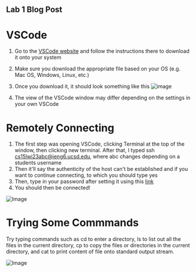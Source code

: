 ## Lab 1 Blog Post

# VSCode

1. Go to the [VSCode website](https://code.visualstudio.com/) and follow the instructions there to download it onto your system
2. Make sure you download the appropriate file based on your OS (e.g. Mac OS, Windows, Linux, etc.)
3. Once you download it, it should look something like this
![image](https://user-images.githubusercontent.com/35607410/215349670-da49b151-be8c-4dbc-b96c-290ecbdd582e.png)

4. The view of the VSCode window may differ depending on the settings in your own VSCode

# Remotely Connecting

1. The first step was opening VSCode, clicking Terminal at the top of the window, then clicking new terminal. After that, I typed ssh cs15lwi23abc@ieng6.ucsd.edu, where abc changes depending on a students username
2. Then it'll say the authenticity of the host can't be established and if you want to continue connecting, to which you should type yes
3. Then, type in your password after setting it using this [link](https://docs.google.com/document/d/1hs7CyQeh-MdUfM9uv99i8tqfneos6Y8bDU0uhn1wqho/edit)
4. You should then be connected!

![Image](https://cdn.discordapp.com/attachments/1033930534004477983/1063152239201488976/image.png)


# Trying Some Commmands

Try typing commands such as cd to enter a directory, ls to list out all the files in the current directory, cp to copy the files or directories in the current directory, and cat to print content of file onto standard output stream.

![Image](https://cdn.discordapp.com/attachments/1033930534004477983/1063152377508671498/image.png)
